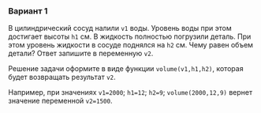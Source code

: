### Вариант 1

В цилиндрический сосуд налили `v1` воды. Уровень воды при этом достигает высоты `h1` см. В жидкость полностью погрузили деталь. При этом уровень жидкости в сосуде поднялся на `h2` см. Чему равен объем детали? Ответ запишите в переменную `v2`.

Решение задачи оформите в виде функции `volume(v1,h1,h2)`, которая будет возвращать результат `v2`.

Например, при значениях `v1=2000`; `h1=12`; `h2=9`; `volume(2000,12,9)` вернет значение переменной `v2=1500`.
